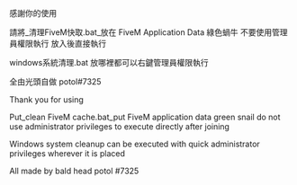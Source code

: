 感謝你的使用

請將_清理FiveM快取.bat_放在 FiveM Application Data 綠色蝸牛 不要使用管理員權限執行 放入後直接執行


windows系統清理.bat 放哪裡都可以右鍵管理員權限執行 

全由光頭自做 potol#7325


Thank you for using

Put_clean FiveM cache.bat_put FiveM application data green snail do not use administrator privileges to execute directly after joining


Windows system cleanup can be executed with quick administrator privileges wherever it is placed

All made by bald head potol #7325
